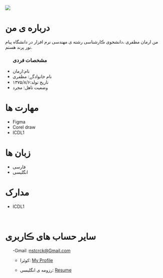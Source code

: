<img src="https://avatars.githubusercontent.com/u/90837024?s=400&u=fc30f0d308d543c1bc5c9c44df28f755ef54a32e&v=4"/>

 <h1> درباره ی من</h1>
  <p> من ارمان مظفری ،دانشجوی ڪارشناسی رشته ی مهندسی نرم افزار در دانشگاه پیام نور پرند هستم.</p>
  
  <ul>
    <h3> مشخصات فردی</h3>
  <li>نام:ارمان</li>
  <li>نام خانوادگے: مظفری</li>
  <li>تاریخ تولد:۱۳۷۵/۸/۶</li>
  <li>وضعیت تاهل: مجرد</li>

</ul>

  
<h1>مهارت ها</h1>

<ul>
    <li>Figma</li>
    <li>Corel draw</li>
    <li>ICDL1

</li>

</ul>
<h1> زبان ها</h1>
<ul>
  <li>فارسی</li>
    <li>انگلیسی</li>
</ul>

<h1>مدارک</h1>

<ul>
    <li>ICDL1</li>

</li>

</ul>
<br/>

<h1> سایر حساب های ڪاربری </h1>
<ul>
 

 
   -Gmail :nstcrck@Gmail.com 
  
   - کوئرا: <a href="">My Profile</a>

   - رزومه ی انگلیسی: <a href="https://armanmozaffari.github.io/resume/"> Resume </a>
</ul>
